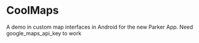 # CoolMaps
A demo in custom map interfaces in Android for the new Parker App. Need google_maps_api_key to work
